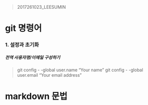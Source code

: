 > 2017261023_LEESUMIN

# git 명령어

### 1. 설정과 초기화
##### 전역 사용자명/이메일 구성하기
> git config - -global user.name “Your name”
> git config - -global user.email “Your email address”

# markdown 문법
